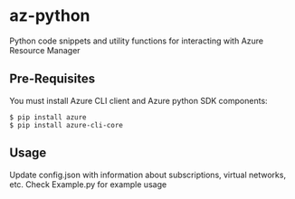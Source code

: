 # az-python
Python code snippets and utility functions for interacting with Azure Resource Manager

## Pre-Requisites
You must install Azure CLI client and Azure python SDK components:

```
$ pip install azure
$ pip install azure-cli-core
```

## Usage
Update config.json with information about subscriptions, virtual networks, etc.
Check Example.py for example usage